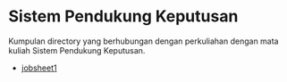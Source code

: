 # Sistem Pendukung Keputusan

Kumpulan directory yang berhubungan dengan perkuliahan dengan mata kuliah Sistem Pendukung Keputusan.

- [jobsheet1](jobsheet1/)
